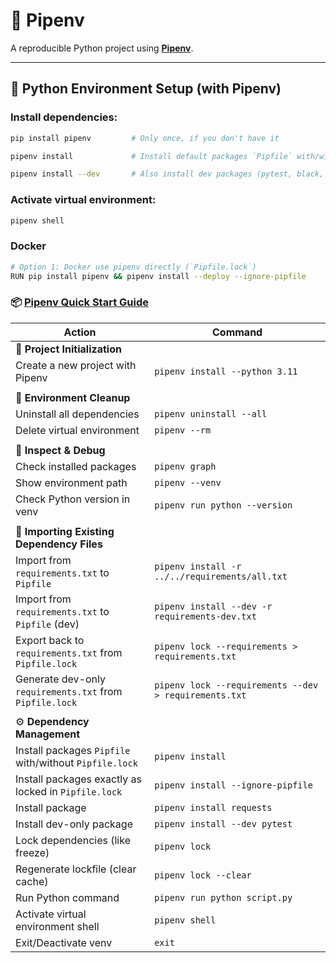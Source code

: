 # 🧪 Pipenv

A reproducible Python project using [**Pipenv**](https://pipenv.pypa.io).

---

## 🐍 Python Environment Setup (with Pipenv)

### Install dependencies:

```bash
pip install pipenv         # Only once, if you don't have it
```

```bash
pipenv install             # Install default packages `Pipfile` with/without `Pipfile.lock`
```

```bash
pipenv install --dev       # Also install dev packages (pytest, black, etc.)
```

### Activate virtual environment:

```bash
pipenv shell
```

### Docker

```bash
# Option 1: Docker use pipenv directly (`Pipfile.lock`)
RUN pip install pipenv && pipenv install --deploy --ignore-pipfile
```

### 📦 [Pipenv Quick Start Guide][quick_start]

[quick_start]: https://pipenv.pypa.io/en/latest/quick_start.html

| **Action**                                              | **Command**                                             |
|---------------------------------------------------------|---------------------------------------------------------|
| 🧩 **Project Initialization**                           |                                                         |
| Create a new project with Pipenv                        | `pipenv install --python 3.11`                          |
|                                                         |                                                         |
| 🧼 **Environment Cleanup**                              |                                                         |
| Uninstall all dependencies                              | `pipenv uninstall --all`                                |
| Delete virtual environment                              | `pipenv --rm`                                           |
|                                                         |                                                         |
| 🔎 **Inspect & Debug**                                  |                                                         |
| Check installed packages                                | `pipenv graph`                                          |
| Show environment path                                   | `pipenv --venv`                                         |
| Check Python version in venv                            | `pipenv run python --version`                           |
|                                                         |                                                         |
| 🧩 **Importing Existing Dependency Files**              |                                                         |
| Import from `requirements.txt` to `Pipfile`             | `pipenv install -r ../../requirements/all.txt`          |
| Import from `requirements.txt` to `Pipfile` (dev)       | `pipenv install --dev -r requirements-dev.txt`          |
| Export back to `requirements.txt` from `Pipfile.lock`   | `pipenv lock --requirements > requirements.txt`         |
| Generate dev-only `requirements.txt` from `Pipfile.lock`| `pipenv lock --requirements --dev > requirements.txt`   |
|                                                         |                                                         |
| ⚙️ **Dependency Management**                            |                                                         |
| Install packages `Pipfile` with/without `Pipfile.lock`  | `pipenv install`                                        |
| Install packages exactly as locked in `Pipfile.lock`    | `pipenv install --ignore-pipfile`                       |
| Install package                                         | `pipenv install requests`                               |
| Install dev-only package                                | `pipenv install --dev pytest`                           |
| Lock dependencies (like freeze)                         | `pipenv lock`                                           |
| Regenerate lockfile (clear cache)                       | `pipenv lock --clear`                                   |
| Run Python command                                      | `pipenv run python script.py`                           |
| Activate virtual environment shell                      | `pipenv shell`                                          |
| Exit/Deactivate venv                                    | `exit`                                                  |
